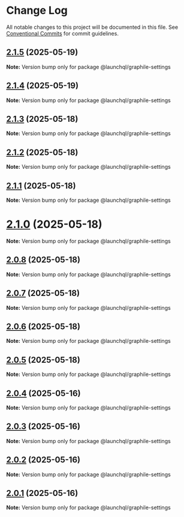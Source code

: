 # Change Log

All notable changes to this project will be documented in this file.
See [Conventional Commits](https://conventionalcommits.org) for commit guidelines.

## [2.1.5](https://github.com/launchql/launchql/compare/@launchql/graphile-settings@2.1.4...@launchql/graphile-settings@2.1.5) (2025-05-19)

**Note:** Version bump only for package @launchql/graphile-settings





## [2.1.4](https://github.com/launchql/launchql/compare/@launchql/graphile-settings@2.1.3...@launchql/graphile-settings@2.1.4) (2025-05-19)

**Note:** Version bump only for package @launchql/graphile-settings





## [2.1.3](https://github.com/launchql/launchql/compare/@launchql/graphile-settings@2.1.2...@launchql/graphile-settings@2.1.3) (2025-05-18)

**Note:** Version bump only for package @launchql/graphile-settings





## [2.1.2](https://github.com/launchql/launchql/compare/@launchql/graphile-settings@2.1.1...@launchql/graphile-settings@2.1.2) (2025-05-18)

**Note:** Version bump only for package @launchql/graphile-settings





## [2.1.1](https://github.com/launchql/launchql/compare/@launchql/graphile-settings@2.1.0...@launchql/graphile-settings@2.1.1) (2025-05-18)

**Note:** Version bump only for package @launchql/graphile-settings





# [2.1.0](https://github.com/launchql/launchql/compare/@launchql/graphile-settings@2.0.8...@launchql/graphile-settings@2.1.0) (2025-05-18)

**Note:** Version bump only for package @launchql/graphile-settings





## [2.0.8](https://github.com/launchql/launchql/compare/@launchql/graphile-settings@2.0.7...@launchql/graphile-settings@2.0.8) (2025-05-18)

**Note:** Version bump only for package @launchql/graphile-settings





## [2.0.7](https://github.com/launchql/launchql/compare/@launchql/graphile-settings@2.0.6...@launchql/graphile-settings@2.0.7) (2025-05-18)

**Note:** Version bump only for package @launchql/graphile-settings





## [2.0.6](https://github.com/launchql/launchql/compare/@launchql/graphile-settings@2.0.5...@launchql/graphile-settings@2.0.6) (2025-05-18)

**Note:** Version bump only for package @launchql/graphile-settings





## [2.0.5](https://github.com/launchql/launchql/compare/@launchql/graphile-settings@2.0.4...@launchql/graphile-settings@2.0.5) (2025-05-18)

**Note:** Version bump only for package @launchql/graphile-settings





## [2.0.4](https://github.com/launchql/launchql/compare/@launchql/graphile-settings@2.0.3...@launchql/graphile-settings@2.0.4) (2025-05-16)

**Note:** Version bump only for package @launchql/graphile-settings





## [2.0.3](https://github.com/launchql/launchql/compare/@launchql/graphile-settings@2.0.2...@launchql/graphile-settings@2.0.3) (2025-05-16)

**Note:** Version bump only for package @launchql/graphile-settings





## [2.0.2](https://github.com/launchql/launchql/compare/@launchql/graphile-settings@2.0.1...@launchql/graphile-settings@2.0.2) (2025-05-16)

**Note:** Version bump only for package @launchql/graphile-settings





## [2.0.1](https://github.com/launchql/launchql/compare/@launchql/graphile-settings@1.1.3...@launchql/graphile-settings@2.0.1) (2025-05-16)

**Note:** Version bump only for package @launchql/graphile-settings
